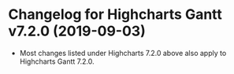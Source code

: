 # Changelog for Highcharts Gantt v7.2.0 (2019-09-03)

- Most changes listed under Highcharts 7.2.0 above also apply to Highcharts Gantt 7.2.0.
